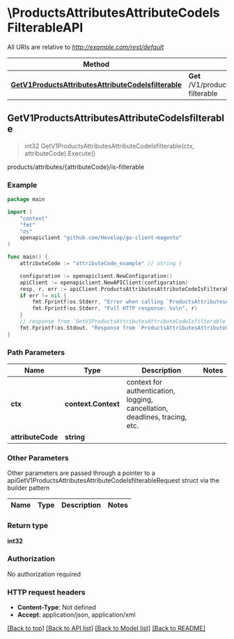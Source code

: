 # \ProductsAttributesAttributeCodeIsFilterableAPI

All URIs are relative to *http://example.com/rest/default*

Method | HTTP request | Description
------------- | ------------- | -------------
[**GetV1ProductsAttributesAttributeCodeIsfilterable**](ProductsAttributesAttributeCodeIsFilterableAPI.md#GetV1ProductsAttributesAttributeCodeIsfilterable) | **Get** /V1/products/attributes/{attributeCode}/is-filterable | products/attributes/{attributeCode}/is-filterable



## GetV1ProductsAttributesAttributeCodeIsfilterable

> int32 GetV1ProductsAttributesAttributeCodeIsfilterable(ctx, attributeCode).Execute()

products/attributes/{attributeCode}/is-filterable



### Example

```go
package main

import (
	"context"
	"fmt"
	"os"
	openapiclient "github.com/Hevelop/go-client-magento"
)

func main() {
	attributeCode := "attributeCode_example" // string | 

	configuration := openapiclient.NewConfiguration()
	apiClient := openapiclient.NewAPIClient(configuration)
	resp, r, err := apiClient.ProductsAttributesAttributeCodeIsFilterableAPI.GetV1ProductsAttributesAttributeCodeIsfilterable(context.Background(), attributeCode).Execute()
	if err != nil {
		fmt.Fprintf(os.Stderr, "Error when calling `ProductsAttributesAttributeCodeIsFilterableAPI.GetV1ProductsAttributesAttributeCodeIsfilterable``: %v\n", err)
		fmt.Fprintf(os.Stderr, "Full HTTP response: %v\n", r)
	}
	// response from `GetV1ProductsAttributesAttributeCodeIsfilterable`: int32
	fmt.Fprintf(os.Stdout, "Response from `ProductsAttributesAttributeCodeIsFilterableAPI.GetV1ProductsAttributesAttributeCodeIsfilterable`: %v\n", resp)
}
```

### Path Parameters


Name | Type | Description  | Notes
------------- | ------------- | ------------- | -------------
**ctx** | **context.Context** | context for authentication, logging, cancellation, deadlines, tracing, etc.
**attributeCode** | **string** |  | 

### Other Parameters

Other parameters are passed through a pointer to a apiGetV1ProductsAttributesAttributeCodeIsfilterableRequest struct via the builder pattern


Name | Type | Description  | Notes
------------- | ------------- | ------------- | -------------


### Return type

**int32**

### Authorization

No authorization required

### HTTP request headers

- **Content-Type**: Not defined
- **Accept**: application/json, application/xml

[[Back to top]](#) [[Back to API list]](../README.md#documentation-for-api-endpoints)
[[Back to Model list]](../README.md#documentation-for-models)
[[Back to README]](../README.md)

